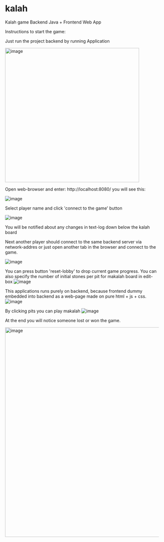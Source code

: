 # kalah
Kalah game Backend Java  + Frontend Web App

Instructions to start the game:

Just run the project backend by running Application

<img width="439" alt="image" src="https://user-images.githubusercontent.com/10179239/168591085-97c5d1b5-dfbe-4e33-b0d9-217ad80056ec.png">

Open web-browser and enter: http://localhost:8080/ you will see this:

![image](https://user-images.githubusercontent.com/10179239/168591428-b20b956f-e9f5-41d2-99d4-176365a8729c.png)

Select player name and click 'connect to the game' button

![image](https://user-images.githubusercontent.com/10179239/168591739-7649142e-2713-42f0-ab07-6cd51e5d3d75.png)

You will be notified about any changes in text-log down below the kalah board

Next another player should connect to the same backend server via network-addres or just open another tab in the browser and connect to the game.

![image](https://user-images.githubusercontent.com/10179239/168591798-954e0ded-76c2-4f24-83a0-ad425c12f39a.png)



You can press button 'reset-lobby' to drop current game progress.
You can also specify the number of initial stones per pit for makalah board in edit-box
![image](https://user-images.githubusercontent.com/10179239/168591948-e346160e-8528-48ed-b87e-83f865e57b37.png)


This applications runs purely on backend, because frontend dummy embedded into backend as a web-page made on pure html + js + css.
![image](https://user-images.githubusercontent.com/10179239/168592127-b5be565a-12e3-4bfc-a5dc-2330fca43f1f.png)


By clicking pits you can play makalah
![image](https://user-images.githubusercontent.com/10179239/168592230-14073e6a-dd75-4b45-a447-5b3551b71fe9.png)



At the end you will notice someone lost or won the game.

<img width="685" alt="image" src="https://user-images.githubusercontent.com/10179239/168592474-cde761ed-98a6-44bb-8c49-e4dc011c3409.png">

